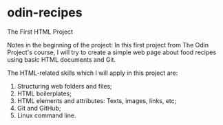 # odin-recipes
The First HTML Project

Notes in the beginning of the project:
In this first project from The Odin Project's course, I will try to create a simple web page about food recipes using basic HTML documents and Git. 

The HTML-related skills which I will apply in this project are:
1. Structuring web folders and files;
2. HTML boilerplates;
3. HTML elements and attributes: Texts, images, links, etc;
4. Git and GitHub;
5. Linux command line.
